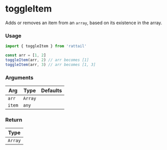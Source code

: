 # toggleItem

Adds or removes an item from an `array`, based on its existence in the array.

### Usage

```ts
import { toggleItem } from 'rattail'

const arr = [1, 2]
toggleItem(arr, 2) // arr becomes [1]
toggleItem(arr, 3) // arr becomes [1, 3]
```

### Arguments

| Arg    | Type    | Defaults |
| ------ | ------- | -------- |
| `arr`  | `Array` |          |
| `item` | `any`   |          |

### Return

| Type    |
| ------- |
| `Array` |
